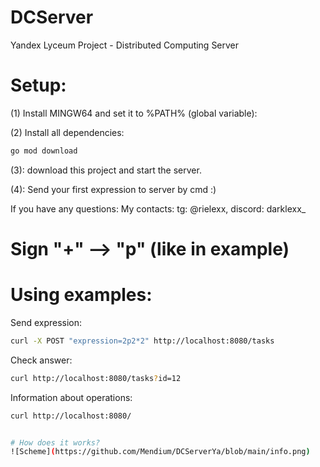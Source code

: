 # DCServer
 Yandex Lyceum Project - Distributed Computing Server

# Setup:
(1) Install MINGW64 and set it to %PATH% (global variable):

(2) Install all dependencies:
```bash
go mod download
```
(3): download this project and start the server.

(4): Send your first expression to server by cmd :)

If you have any questions:
My contacts: tg: @rielexx, discord: darklexx_

# Sign "+"  --> "p" (like in example)

# Using examples:
 Send expression:
 ```bash
 curl -X POST "expression=2p2*2" http://localhost:8080/tasks
```
 Check answer:
 ```bash
curl http://localhost:8080/tasks?id=12
```
 Information about operations:
```bash
curl http://localhost:8080/


# How does it works?
![Scheme](https://github.com/Mendium/DCServerYa/blob/main/info.png)
